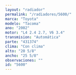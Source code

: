 ```yaml
---
layout: "radiador"
permalink: "/radiadores/5600/"
marca: "Toyota"
modelo: "Tacoma"
ano: "2002"
motor: "L4 2.4 2.7, V6 3.4"
transmision: "Automática"
parte: "431374"
clima: "Con clima"
alto: "20 5/8"
ancho: "25 5/8"
observaciones: ""
id: "5600"
---
```


